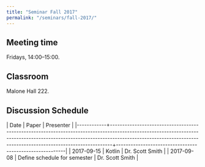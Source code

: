 ```yaml
---
title: "Seminar Fall 2017"
permalink: "/seminars/fall-2017/"
---
```


Meeting time
------------

Fridays, 14:00–15:00.

Classroom
---------

Malone Hall 222.

Discussion Schedule
-------------------

|       Date | Paper                                                                                                                                                                                                                                     | Presenter                                               |
|------------+-------------------------------------------------------------------------------------------------------------------------------------------------------------------------------------------------------------------------------------------+---------------------------------------------------------|
| 2017-09-15 | Kotlin                                                                                                                                                                                                                                    | Dr. Scott Smith                                         |
| 2017-09-08 | Define schedule for semester                                                                                                                                                                                                              | Dr. Scott Smith                                         |
